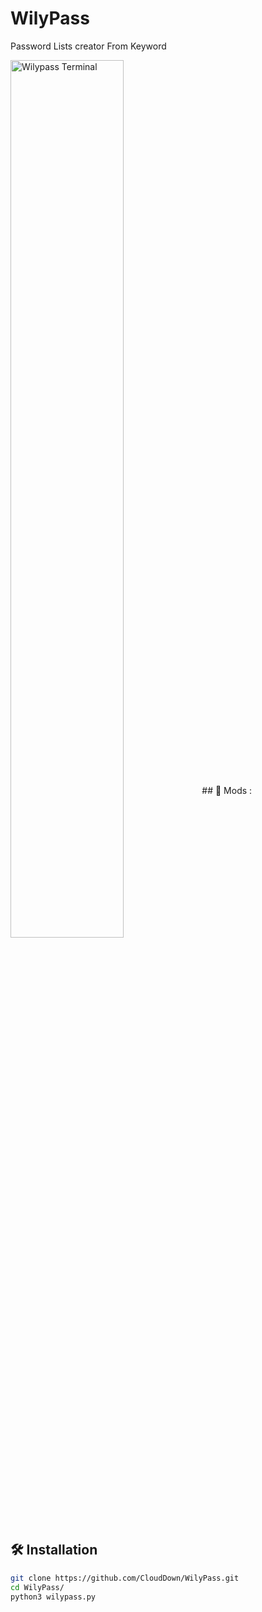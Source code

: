 # WilyPass
 Password Lists creator From Keyword

<img align="center" width="60%" alt="Wilypass Terminal" src="https://i.imgur.com/RnzQ2PI.png"/>
## 🍕 Mods :

## 🛠️ Installation

```bash
git clone https://github.com/CloudDown/WilyPass.git
cd WilyPass/
python3 wilypass.py
```
